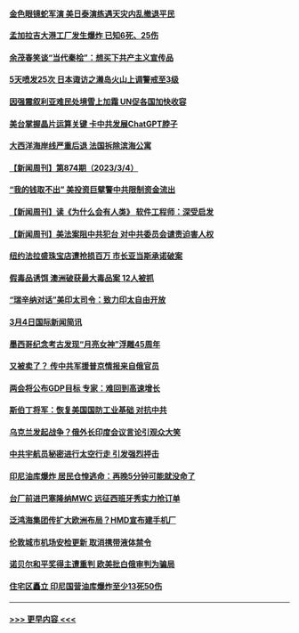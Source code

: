 #### [金色眼镜蛇军演 美日泰演练遇天灾内乱撤退平民](../pages/prog202/a103662622.md?t=03052143) 
#### [孟加拉吉大港工厂发生爆炸 已知6死、25伤](../pages/prog202/a103662556.md?t=03052143) 
#### [余茂春笑谈“当代秦桧”：想买下共产主义宣传品](../pages/prog202/a103662547.md?t=03052143) 
#### [5天喷发25次 日本诹访之濑岛火山上调警戒至3级](../pages/prog202/a103662551.md?t=03052143) 
#### [因强震叙利亚难民处境雪上加霜 UN促各国加快收容](../pages/prog202/a103662519.md?t=03052143) 
#### [美台掌握晶片运算关键 卡中共发展ChatGPT脖子](../pages/prog202/a103662500.md?t=03052143) 
#### [大西洋海岸线严重后退 法国拆除滨海公寓](../pages/prog202/a103662483.md?t=03052143) 
#### [【新闻周刊】第874期（2023/3/4）](../pages/prog202/a103662388.md?t=03052143) 
#### [“我的钱取不出” 美投资巨擘警中共限制资金流出](../pages/prog202/a103662034.md?t=03052143) 
#### [【新闻周刊】读《为什么会有人类》 软件工程师：深受启发](../pages/prog202/a103662367.md?t=03052143) 
#### [【新闻周刊】美法案阻中共犯台 对中共委员会谴责迫害人权](../pages/prog202/a103662371.md?t=03052143) 
#### [纽约法拉盛珠宝店遭抢损百万 市长亚当斯承诺破案](../pages/prog202/a103662306.md?t=03052143) 
#### [假毒品诱饵 澳洲破获最大毒品案 12人被抓](../pages/prog202/a103662326.md?t=03052143) 
#### [“瑞辛纳对话”美印太司令：致力印太自由开放](../pages/prog202/a103662305.md?t=03052143) 
#### [3月4日国际新闻简讯](../pages/prog202/a103662303.md?t=03052143) 
#### [墨西哥纪念考古发现“月亮女神”浮雕45周年](../pages/prog202/a103662301.md?t=03052143) 
#### [又被卖了？ 传中共军援普京情报来自俄官员](../pages/prog202/a103662243.md?t=03052143) 
#### [两会将公布GDP目标 专家：难回到高速增长](../pages/prog202/a103662203.md?t=03052143) 
#### [斯伯丁将军：恢复美国国防工业基础 对抗中共](../pages/prog202/a103662217.md?t=03052143) 
#### [乌克兰发起战争？俄外长印度会议言论引观众大笑](../pages/prog202/a103662027.md?t=03052143) 
#### [中共宇航员秘密进行太空行走 引发强烈抨击](../pages/prog202/a103662030.md?t=03052143) 
#### [印尼油库爆炸 居民仓惶逃命：再晚5分钟可能就没命了](../pages/prog202/a103662013.md?t=03052143) 
#### [台厂前进巴塞隆纳MWC 远征西班牙秀实力抢订单](../pages/prog202/a103662003.md?t=03052143) 
#### [泛鸿海集团传扩大欧洲布局？HMD宣布建手机厂](../pages/prog202/a103661999.md?t=03052143) 
#### [伦敦城市机场安检更新 取消携带液体禁令](../pages/prog202/a103661944.md?t=03052143) 
#### [诺贝尔和平奖得主遭重判 欧美批白俄审判为骗局](../pages/prog202/a103661940.md?t=03052143) 
#### [住宅区矗立 印尼国营油库爆炸至少13死50伤](../pages/prog202/a103661935.md?t=03052143) 

----
#### [ >>> 更早内容 <<< ](../indexes/prog202-earlier.md)
